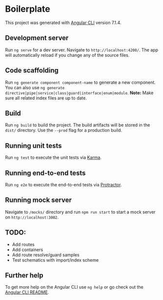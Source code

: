 # Boilerplate

This project was generated with [Angular CLI](https://github.com/angular/angular-cli) version 7.1.4.

## Development server

Run `ng serve` for a dev server. Navigate to `http://localhost:4200/`. The app will automatically reload if you change any of the source files.

## Code scaffolding

Run `ng generate component component-name` to generate a new component. You can also use `ng generate directive|pipe|service|class|guard|interface|enum|module`.
**Note:** Make sure all related index files are up to date.

## Build

Run `ng build` to build the project. The build artifacts will be stored in the `dist/` directory. Use the `--prod` flag for a production build.

## Running unit tests

Run `ng test` to execute the unit tests via [Karma](https://karma-runner.github.io).

## Running end-to-end tests

Run `ng e2e` to execute the end-to-end tests via [Protractor](http://www.protractortest.org/).

## Running mock server

Navigate to `/mocks/` directory and run `npm run start` to start a mock server on `http://localhost:3002`.

## TODO:
* Add routes
* Add containers
* Add route resolve/guard samples
* Test schematics with import/index scheme

## Further help

To get more help on the Angular CLI use `ng help` or go check out the [Angular CLI README](https://github.com/angular/angular-cli/blob/master/README.md).
